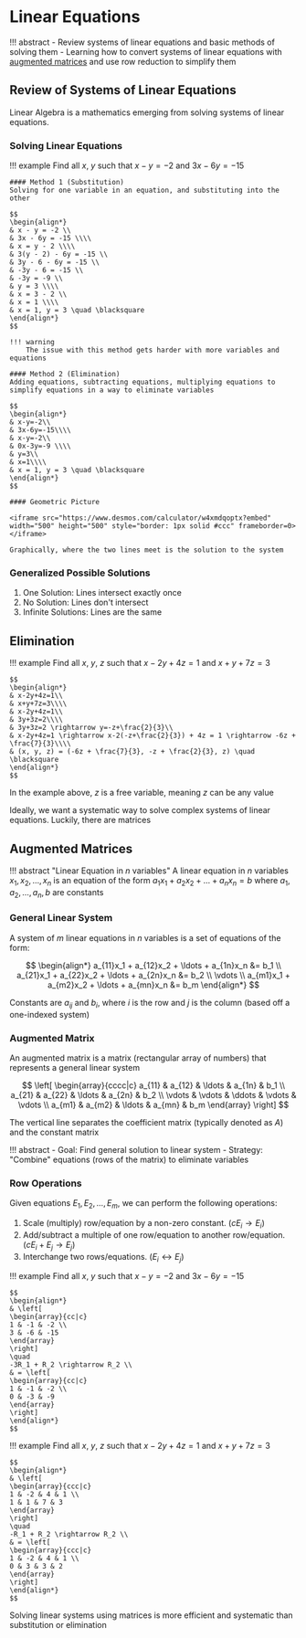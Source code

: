 # Linear Equations

!!! abstract
    - Review systems of linear equations and basic methods of solving them
    - Learning how to convert systems of linear equations with [augmented matrices](#augmented-matrices) and use row reduction to simplify them

## Review of Systems of Linear Equations

Linear Algebra is a mathematics emerging from solving systems of linear equations.


### Solving Linear Equations

!!! example
    Find all $x$, $y$ such that $x-y=-2$ and $3x-6y=-15$

    #### Method 1 (Substitution)
    Solving for one variable in an equation, and substituting into the other

    $$
    \begin{align*}
    & x - y = -2 \\
    & 3x - 6y = -15 \\\\
    & x = y - 2 \\\\
    & 3(y - 2) - 6y = -15 \\
    & 3y - 6 - 6y = -15 \\
    & -3y - 6 = -15 \\
    & -3y = -9 \\
    & y = 3 \\\\
    & x = 3 - 2 \\
    & x = 1 \\\\
    & x = 1, y = 3 \quad \blacksquare
    \end{align*}
    $$

    !!! warning
        The issue with this method gets harder with more variables and equations

    #### Method 2 (Elimination)
    Adding equations, subtracting equations, multiplying equations to simplify equations in a way to eliminate variables

    $$
    \begin{align*}
    & x-y=-2\\
    & 3x-6y=-15\\\\
    & x-y=-2\\
    & 0x-3y=-9 \\\\
    & y=3\\
    & x=1\\\\
    & x = 1, y = 3 \quad \blacksquare
    \end{align*}
    $$

    #### Geometric Picture

    <iframe src="https://www.desmos.com/calculator/w4xmdqoptx?embed" width="500" height="500" style="border: 1px solid #ccc" frameborder=0></iframe>

    Graphically, where the two lines meet is the solution to the system

### Generalized Possible Solutions

1. One Solution: Lines intersect exactly once
2. No Solution: Lines don't intersect
3. Infinite Solutions: Lines are the same

## Elimination

!!! example
    Find all $x$, $y$, $z$ such that $x-2y+4z=1$ and $x+y+7z=3$

    $$
    \begin{align*}
    & x-2y+4z=1\\
    & x+y+7z=3\\\\
    & x-2y+4z=1\\
    & 3y+3z=2\\\\
    & 3y+3z=2 \rightarrow y=-z+\frac{2}{3}\\
    & x-2y+4z=1 \rightarrow x-2(-z+\frac{2}{3}) + 4z = 1 \rightarrow -6z + \frac{7}{3}\\\\
    & (x, y, z) = (-6z + \frac{7}{3}, -z + \frac{2}{3}, z) \quad \blacksquare
    \end{align*}
    $$

In the example above, $z$ is a free variable, meaning $z$ can be any value

Ideally, we want a systematic way to solve complex systems of linear equations. Luckily, there are matrices

## Augmented Matrices

!!! abstract "Linear Equation in $n$ variables"
    A linear equation in $n$ variables $x_1, x_2, \ldots, x_n$ is an equation of the form $a_1x_1 + a_2x_2 + \ldots + a_nx_n = b$ where $a_1, a_2, \ldots, a_n, b$ are constants

### General Linear System
A system of $m$ linear equations in $n$ variables is a set of equations of the form:

$$
\begin{align*}
a_{11}x_1 + a_{12}x_2 + \ldots + a_{1n}x_n &= b_1 \\
a_{21}x_1 + a_{22}x_2 + \ldots + a_{2n}x_n &= b_2 \\
\vdots \\
a_{m1}x_1 + a_{m2}x_2 + \ldots + a_{mn}x_n &= b_m
\end{align*}
$$

Constants are $a_{ij}$ and $b_i$, where $i$ is the row and $j$ is the column (based off a one-indexed system)

### Augmented Matrix

An augmented matrix is a matrix (rectangular array of numbers) that represents a general linear system

$$
\left[
\begin{array}{cccc|c}
a_{11} & a_{12} & \ldots & a_{1n} & b_1 \\
a_{21} & a_{22} & \ldots & a_{2n} & b_2 \\
\vdots & \vdots & \ddots & \vdots & \vdots \\
a_{m1} & a_{m2} & \ldots & a_{mn} & b_m
\end{array}
\right]
$$

The vertical line separates the coefficient matrix (typically denoted as $A$) and the constant matrix

!!! abstract
    - Goal: Find general solution to linear system
    - Strategy: "Combine" equations (rows of the matrix) to eliminate variables

### Row Operations

Given equations $E_1, E_2, \ldots, E_m$, we can perform the following operations:

1. Scale (multiply) row/equation by a non-zero constant. ($cE_i \rightarrow E_i$)
2. Add/subtract a multiple of one row/equation to another row/equation. ($cE_i + E_j \rightarrow E_j$)
3. Interchange two rows/equations. ($E_i \leftrightarrow E_j$)

!!! example
    Find all $x$, $y$ such that $x-y=-2$ and $3x-6y=-15$

    $$
    \begin{align*}
    & \left[
    \begin{array}{cc|c}
    1 & -1 & -2 \\
    3 & -6 & -15
    \end{array}
    \right]
    \quad
    -3R_1 + R_2 \rightarrow R_2 \\
    & = \left[
    \begin{array}{cc|c}
    1 & -1 & -2 \\
    0 & -3 & -9
    \end{array}
    \right]
    \end{align*}
    $$

!!! example
    Find all $x$, $y$, $z$ such that $x-2y+4z=1$ and $x+y+7z=3$

    $$
    \begin{align*}
    & \left[
    \begin{array}{ccc|c}
    1 & -2 & 4 & 1 \\
    1 & 1 & 7 & 3
    \end{array}
    \right]
    \quad
    -R_1 + R_2 \rightarrow R_2 \\
    & = \left[
    \begin{array}{ccc|c}
    1 & -2 & 4 & 1 \\
    0 & 3 & 3 & 2
    \end{array}
    \right]
    \end{align*}
    $$

Solving linear systems using matrices is more efficient and systematic than substitution or elimination

